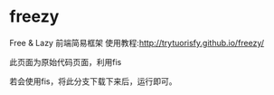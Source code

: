 # freezy

Free & Lazy 前端简易框架 使用教程:http://trytuorisfy.github.io/freezy/

此页面为原始代码页面，利用fis

若会使用fis，将此分支下载下来后，运行即可。


